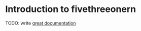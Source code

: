 # Introduction to fivethreeonern

TODO: write [great documentation](http://jacobian.org/writing/what-to-write/)
